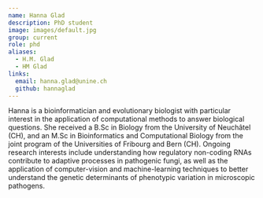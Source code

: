 ```yaml
---
name: Hanna Glad
description: PhD student
image: images/default.jpg
group: current
role: phd
aliases:
  - H.M. Glad
  - HM Glad
links:
  email: hanna.glad@unine.ch
  github: hannaglad
---
```


Hanna is a bioinformatician and evolutionary biologist with particular interest in the application of computational methods to answer biological questions. She received a B.Sc in Biology from the University of Neuchâtel (CH), and an M.Sc in Bioinformatics and Computational Biology from the joint program of the Universities of Fribourg and Bern (CH). Ongoing research interests include understanding how regulatory non-coding RNAs contribute to adaptive processes in pathogenic fungi, as well as the application of computer-vision and machine-learning techniques to better understand the genetic determinants of phenotypic variation in microscopic pathogens.